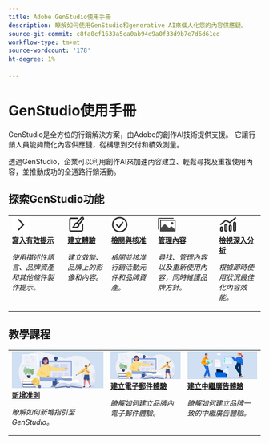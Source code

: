 ```yaml
---
title: Adobe GenStudio使用手冊
description: 瞭解如何使用GenStudio和generative AI來個人化您的內容供應鏈。
source-git-commit: c8fa0cf1633a5ca0ab94d9a0f33d9b7e7d6d61ed
workflow-type: tm+mt
source-wordcount: '178'
ht-degree: 1%

---
```



# GenStudio使用手冊

GenStudio是全方位的行銷解決方案，由Adobe的創作AI技術提供支援。 它讓行銷人員能夠簡化內容供應鏈，從構思到交付和績效測量。

透過GenStudio，企業可以利用創作AI來加速內容建立、輕鬆尋找及重複使用內容，並推動成功的全通路行銷活動。

## 探索GenStudio功能

<table style="table-layout:fixed">
<tr style="border: 0;">
   <td valign="top">
      <a href="../user-guide/effective-prompts.md">
      <img alt="右&gt;形箭號" src="../assets/icons/icon-chevronRight.svg" width="35">
      </a>
      <div>
         <a href="../user-guide/effective-prompts.md">
         <strong>寫入有效提示</strong>
         </a>
      </div>
      <p>
         <em>使用描述性語言、品牌資產和其他條件製作提示。</em>
      </p>
   </td>
   <td valign="top">
      <a href="../user-guide/create/overview.md">
      <img alt="繪圖筆刷" src="../assets/icons/icon-create.svg" width="35">
      </a>
      <div>
         <a href="../user-guide/create/overview.md">
         <strong>建立體驗</strong>
         </a>
      </div>
      <p>
         <em>建立效能、品牌上的影像和內容。</em>
      </p>
   </td>
   <td valign="top">
      <a href="../user-guide/approvals/overview.md">
      <img alt="核取記號" src="../assets/icons/icon-checkmarkCircle.svg" width="35">
      </a>
      <div>
         <a href="../user-guide/approvals/overview.md">
         <strong>檢閱與核准</strong>
         </a>
      </div>
      <p>
         <em>檢閱並核准行銷活動元件和品牌資產。</em>
      </p>
   </td>
   <td valign="top">
      <a href="../user-guide/content/overview.md">
      <img alt="格線" src="../assets/icons/icon-images.svg" width="35">
      </a>
      <div>
         <a href="../user-guide/content/overview.md">
         <strong>管理內容</strong>
         </a>
      </div>
      <p>
         <em>尋找、管理內容以及重新使用內容，同時維護品牌方針。</em>
      </p>
   </td>
   <td valign="top">
      <a href="../user-guide/insights/overview.md">
      <img alt="圖表" src="../assets/icons/icon-dataAnalytics.svg" width="35">
      </a>
      <div>
         <a href="../user-guide/insights/overview.md">
         <strong>檢視深入分析</strong>
         </a>
      </div>
      <p>
         <em>根據即時使用狀況最佳化內容效能。</em>
      </p>
   </td>
</tr>
</table>

## 教學課程

<table style="table-layout:fixed">
<td valign="top">
   <div>
      <a href="/help/user-guide/guidelines/add-guidelines.md">
      <img alt="新增准則" src="../assets/card-create-assets.png">
      <strong>新增准則</strong>
      </a>
   </div>
   <p>
      <em>瞭解如何新增指引至GenStudio。</em>
   </p>
</td>
<td valign="top">
   <div>
      <a href="/help/tutorials/create-email-experience.md">
      <img alt="創意、書籍、鉛筆、電腦" src="../assets/card-create-assets.png">
      <strong>建立電子郵件體驗</strong>
      </a>
   </div>
   <p>
      <em>瞭解如何建立品牌內電子郵件體驗。</em>
   </p>
</td>
<td valign="top">
   <div>
      <a href="/help/tutorials/create-meta-ad.md">
      <img alt="將檔案移至資料夾的人員" src="../assets/card-manage-content.png">
      <strong>建立中繼廣告體驗</strong>
      </a>
   </div>
   <p>
      <em>瞭解如何建立品牌一致的中繼廣告體驗。</em>
   </p>
</td>
</table>
